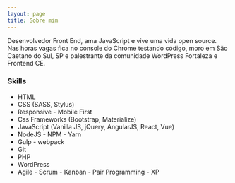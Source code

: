 ```yaml
---
layout: page
title: Sobre mim
---
```


Desenvolvedor Front End, ama JavaScript e vive uma vida open source. Nas horas vagas fica no console do Chrome testando código, moro em São Caetano do Sul, SP e palestrante da comunidade WordPress Fortaleza e Frontend CE.

### Skills
* HTML
* CSS (SASS, Stylus)
* Responsive - Mobile First
* Css Frameworks (Bootstrap, Materialize)
* JavaScript (Vanilla JS, jQuery, AngularJS, React, Vue)
* NodeJS - NPM - Yarn
* Gulp - webpack
* Git
* PHP
* WordPress
* Agile - Scrum - Kanban - Pair Programming - XP

<!-- <p class="message">
  Hey there! This page is included as an example. Feel free to customize it for your own use upon downloading. Carry on!
</p>

In the novel, *The Strange Case of Dr. Jeykll and Mr. Hyde*, Mr. Poole is Dr. Jekyll's virtuous and loyal butler. Similarly, Poole is an upstanding and effective butler that helps you build Jekyll themes. It's made by [@mdo](https://twitter.com/mdo).

There are currently two themes built on Poole:

* [Hyde](http://hyde.getpoole.com)
* [Lanyon](http://lanyon.getpoole.com)

Learn more and contribute on [GitHub](https://github.com/poole).

## Setup

Some fun facts about the setup of this project include:

* Built for [Jekyll](http://jekyllrb.com)
* Developed on GitHub and hosted for free on [GitHub Pages](https://pages.github.com)
* Coded with [Sublime Text 2](http://sublimetext.com), an amazing code editor
* Designed and developed while listening to music like [Blood Bros Trilogy](https://soundcloud.com/maddecent/sets/blood-bros-series)

Have questions or suggestions? Feel free to [open an issue on GitHub](https://github.com/poole/issues/new) or [ask me on Twitter](https://twitter.com/mdo).

Thanks for reading! -->
